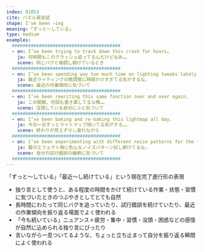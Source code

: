 ```yaml
---
index: 01053
cite: パズル英会話
shape: I've been ~ing
meaning: ｢ずっと〜している」
type: medium
examples:
  ########################################
  - en: I’ve been trying to track down this crash for hours…
    ja: 何時間もこのクラッシュ追ってるんだけどなあ…。
    scene: 同じバグと格闘し続けているとき
  ########################################
  - en: I’ve been spending way too much time on lighting tweaks lately.
    ja: 最近ライティングの微調整に時間かけすぎてる気がするな。
    scene: 最近の作業傾向に気づいて
  ########################################
  - en: I’ve been rewriting this same function over and over again.
    ja: この関数、何回も書き直してるな俺…。
    scene: 没頭している自分にふと気づいて
  ########################################
  - en: I’ve been baking and re-baking this lightmap all day.
    ja: 今日一日ずっとライトマップ焼いてる気がする…。
    scene: 終わりが見えず少し疲れながら
  ########################################
  - en: I’ve been experimenting with different noise patterns for the fog effect.
    ja: 霧のエフェクト用に色んなノイズパターン試し続けてるな。
    scene: 自分の試行錯誤の継続に気づいて
  ########################################
---
```


「ずっと〜している」「最近〜し続けている」という現在完了進行形の表現

- 独り言として使うと、ある程度の時間をかけて続けている作業・状態・習慣に気づいたときのつぶやきとしてとても自然
- 長時間にわたって同じバグを追っていたり、試行錯誤を続けていたり、最近の作業傾向を振り返る場面でよく使われる
- 「今も続いている」ニュアンス＋疲労・集中・習慣・没頭・困惑などの感情が自然に込められる独り言にぴったり
- 言いながら一息ついてるような、ちょっと立ち止まって自分を振り返る瞬間によく使われる
